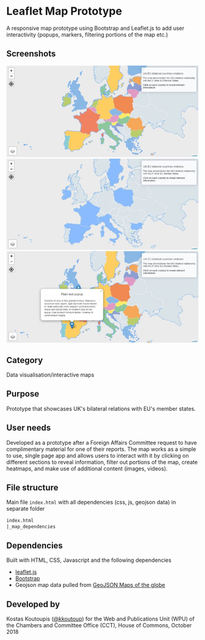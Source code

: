 # Leaflet Map Prototype
A responsive map prototype using Bootstrap and Leaflet.js to add user interactivity (popups, markers, filtering portions of the map etc.)

## Screenshots
![screenshot](/screenshots/screenshot-1.JPG)
![screenshot with filter on](/screenshots/screenshot-filter-on.JPG)
![screenshot with markers on](/screenshots/screenshot-with-markers-on.JPG)

## Category
Data visualisation/interactive maps

## Purpose
Prototype that showcases UK's bilateral relations with EU's member states.

## User needs
Developed as a prototype after a Foreign Affairs Committee request to have complimentary material for one of their reports. The map works as a simple to use, single page app and allows users to interact with it by clicking on different sections to reveal information, filter out portions of the map, create heatmaps, and make use of additional content (images, videos).

## File structure
Main file `index.html` with all dependencies (css, js, geojson data) in separate folder
```
index.html
|_map_dependencies
```

## Dependencies
Built with HTML, CSS, Javascript and the following dependencies
- [leaflet.js](https://leafletjs.com/)
- [Bootstrap](https://getbootstrap.com/)
- Geojson map data pulled from [GeoJSON Maps of the globe](https://geojson-maps.ash.ms/)

## Developed by
Kostas Koutoupis ([@kkoutoup](https://github.com/kkoutoup)) for the Web and Publications Unit (WPU) of the Chambers and Committee Office (CCT), House of Commons, October 2018


